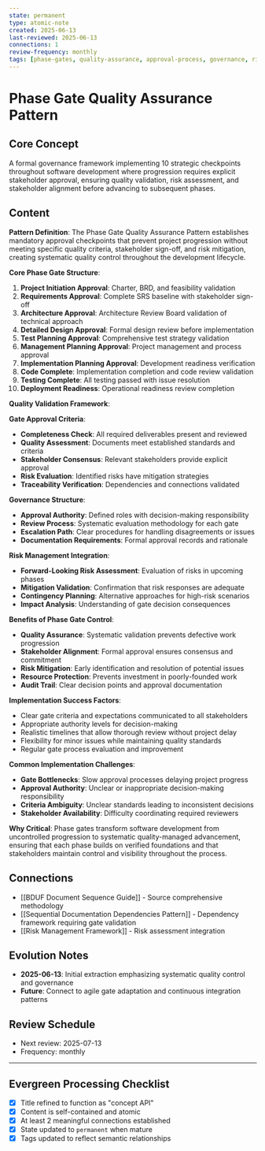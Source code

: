 ```yaml
---
state: permanent
type: atomic-note
created: 2025-06-13
last-reviewed: 2025-06-13
connections: 1
review-frequency: monthly
tags: [phase-gates, quality-assurance, approval-process, governance, risk-management, patterns]
---
```

# Phase Gate Quality Assurance Pattern

## Core Concept

A formal governance framework implementing 10 strategic checkpoints throughout software development where progression requires explicit stakeholder approval, ensuring quality validation, risk assessment, and stakeholder alignment before advancing to subsequent phases.

## Content

**Pattern Definition**: The Phase Gate Quality Assurance Pattern establishes mandatory approval checkpoints that prevent project progression without meeting specific quality criteria, stakeholder sign-off, and risk mitigation, creating systematic quality control throughout the development lifecycle.

**Core Phase Gate Structure**:

1. **Project Initiation Approval**: Charter, BRD, and feasibility validation
2. **Requirements Approval**: Complete SRS baseline with stakeholder sign-off
3. **Architecture Approval**: Architecture Review Board validation of technical approach
4. **Detailed Design Approval**: Formal design review before implementation
5. **Test Planning Approval**: Comprehensive test strategy validation
6. **Management Planning Approval**: Project management and process approval
7. **Implementation Planning Approval**: Development readiness verification
8. **Code Complete**: Implementation completion and code review validation
9. **Testing Complete**: All testing passed with issue resolution
10. **Deployment Readiness**: Operational readiness review completion

**Quality Validation Framework**:

**Gate Approval Criteria**:
- **Completeness Check**: All required deliverables present and reviewed
- **Quality Assessment**: Documents meet established standards and criteria
- **Stakeholder Consensus**: Relevant stakeholders provide explicit approval
- **Risk Evaluation**: Identified risks have mitigation strategies
- **Traceability Verification**: Dependencies and connections validated

**Governance Structure**:
- **Approval Authority**: Defined roles with decision-making responsibility
- **Review Process**: Systematic evaluation methodology for each gate
- **Escalation Path**: Clear procedures for handling disagreements or issues
- **Documentation Requirements**: Formal approval records and rationale

**Risk Management Integration**:
- **Forward-Looking Risk Assessment**: Evaluation of risks in upcoming phases
- **Mitigation Validation**: Confirmation that risk responses are adequate
- **Contingency Planning**: Alternative approaches for high-risk scenarios
- **Impact Analysis**: Understanding of gate decision consequences

**Benefits of Phase Gate Control**:
- **Quality Assurance**: Systematic validation prevents defective work progression
- **Stakeholder Alignment**: Formal approval ensures consensus and commitment
- **Risk Mitigation**: Early identification and resolution of potential issues
- **Resource Protection**: Prevents investment in poorly-founded work
- **Audit Trail**: Clear decision points and approval documentation

**Implementation Success Factors**:
- Clear gate criteria and expectations communicated to all stakeholders
- Appropriate authority levels for decision-making
- Realistic timelines that allow thorough review without project delay
- Flexibility for minor issues while maintaining quality standards
- Regular gate process evaluation and improvement

**Common Implementation Challenges**:
- **Gate Bottlenecks**: Slow approval processes delaying project progress
- **Approval Authority**: Unclear or inappropriate decision-making responsibility
- **Criteria Ambiguity**: Unclear standards leading to inconsistent decisions
- **Stakeholder Availability**: Difficulty coordinating required reviewers

**Why Critical**: Phase gates transform software development from uncontrolled progression to systematic quality-managed advancement, ensuring that each phase builds on verified foundations and that stakeholders maintain control and visibility throughout the process.

## Connections

- [[BDUF Document Sequence Guide]] - Source comprehensive methodology
- [[Sequential Documentation Dependencies Pattern]] - Dependency framework requiring gate validation
- [[Risk Management Framework]] - Risk assessment integration

## Evolution Notes

- **2025-06-13**: Initial extraction emphasizing systematic quality control and governance
- **Future**: Connect to agile gate adaptation and continuous integration patterns

## Review Schedule

- Next review: 2025-07-13
- Frequency: monthly

---

## Evergreen Processing Checklist

- [x] Title refined to function as "concept API"
- [x] Content is self-contained and atomic
- [x] At least 2 meaningful connections established
- [x] State updated to `permanent` when mature
- [x] Tags updated to reflect semantic relationships